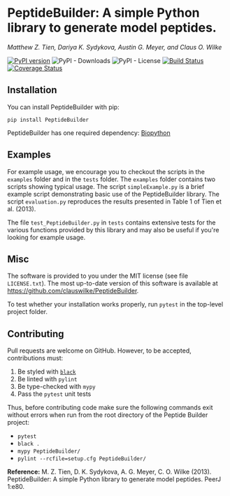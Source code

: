 # PeptideBuilder: A simple Python library to generate model peptides.

*Matthew Z. Tien, Dariya K. Sydykova, Austin G. Meyer, and Claus O. Wilke*

[![PyPI version](https://badge.fury.io/py/PeptideBuilder.svg)](https://badge.fury.io/py/PeptideBuilder)
![PyPI - Downloads](https://img.shields.io/pypi/dm/PeptideBuilder)
![PyPI - License](https://img.shields.io/pypi/l/PeptideBuilder)
[![Build Status](https://travis-ci.org/clauswilke/PeptideBuilder.svg?branch=master)](https://travis-ci.org/clauswilke/PeptideBuilder)
[![Coverage Status](https://img.shields.io/codecov/c/github/clauswilke/PeptideBuilder/master.svg)](https://codecov.io/github/clauswilke/PeptideBuilder?branch=master)

## Installation

You can install PeptideBuilder with pip:
```
pip install PeptideBuilder
```
PeptideBuilder has one required dependency: [Biopython](https://pypi.org/project/biopython/)


## Examples

For example usage, we encourage you to checkout the scripts in the `examples` folder and in the `tests` folder. The `examples` folder contains two scripts showing typical usage. The script `simpleExample.py` is a brief example script demonstrating basic use of the PeptideBuilder library. The script `evaluation.py` reproduces the results presented in Table 1 of Tien et al. (2013).

The file `test_PeptideBuilder.py` in `tests` contains extensive tests for the various functions provided by this library and may also be useful if you're looking for example usage.

## Misc

The software is provided to you under the MIT license (see file `LICENSE.txt`).
The most up-to-date version of this software is available at
https://github.com/clauswilke/PeptideBuilder.

To test whether your installation works properly, run `pytest` in the top-level project folder.

## Contributing

Pull requests are welcome on GitHub. However, to be accepted, contributions must:
1. Be styled with [`black`](https://black.readthedocs.io/en/stable/)
2. Be linted with `pylint`
3. Be type-checked with `mypy`
4. Pass the `pytest` unit tests

Thus, before contributing code make sure the following commands exit without errors when run from the root directory of the Peptide Builder project:

- `pytest`
- `black .`
- `mypy PeptideBuilder/`
- `pylint --rcfile=setup.cfg PeptideBuilder/`

**Reference:**
M. Z. Tien, D. K. Sydykova, A. G. Meyer, C. O. Wilke (2013). PeptideBuilder:
A simple Python library to generate model peptides. PeerJ 1:e80.

